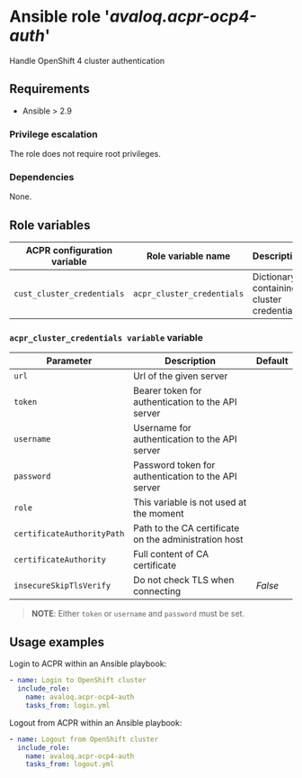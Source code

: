 # Ansible role '*avaloq.acpr-ocp4-auth*'

Handle OpenShift 4 cluster authentication

## Requirements

* Ansible > 2.9

### Privilege escalation

The role does not require root privileges.

### Dependencies

None.

## Role variables

|ACPR configuration variable                    |Role variable name                             |Description                                                |Default                                                       |
|-----------------------------------------------|-----------------------------------------------|-----------------------------------------------------------|--------------------------------------------------------------|
|`cust_cluster_credentials`                     |`acpr_cluster_credentials`                     |Dictionary containing cluster credentials                  |See `acpr_cluster_credentials` variable section below         |


### `acpr_cluster_credentials variable` variable

|Parameter                  |Description                                           |Default |
|---------------------------|------------------------------------------------------|--------|
|`url`                      |Url of the given server                               |        |
|`token`                    |Bearer token for authentication to the API server     |        |
|`username`                 |Username for authentication to the API server         |        |
|`password`                 |Password token for authentication to the API server   |        |
|`role`                     |This variable is not used at the moment               |        |
|`certificateAuthorityPath` |Path to the CA certificate on the administration host |        |
|`certificateAuthority`     |Full content of CA certificate                        |        |
|`insecureSkipTlsVerify`    |Do not check TLS when connecting                      |_False_ |

>**NOTE**: Either `token` or `username` and `password` must be set.


## Usage examples

Login to ACPR within an Ansible playbook:

```yaml
- name: Login to OpenShift cluster
  include_role:
    name: avaloq.acpr-ocp4-auth
    tasks_from: login.yml
```

Logout from ACPR within an Ansible playbook:

```yaml
- name: Logout from OpenShift cluster
  include_role:
    name: avaloq.acpr-ocp4-auth
    tasks_from: logout.yml
```
